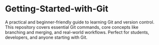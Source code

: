 # Getting-Started-with-Git
A practical and beginner-friendly guide to learning Git and version control. This repository covers essential Git commands, core concepts like branching and merging, and real-world workflows. Perfect for students, developers, and anyone starting with Git.
